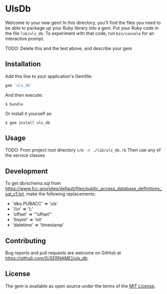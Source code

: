 # UlsDb

Welcome to your new gem! In this directory, you'll find the files you need to be able to package up your Ruby library into a gem. Put your Ruby code in the file `lib/uls_db`. To experiment with that code, run `bin/console` for an interactive prompt.

TODO: Delete this and the text above, and describe your gem

## Installation

Add this line to your application's Gemfile:

```ruby
gem 'uls_db'
```

And then execute:

    $ bundle

Or install it yourself as:

    $ gem install uls_db

## Usage

TODO: 
From project root directory
`irb -r ./lib/uls_db.rb`
Then use any of the service classes

## Development

To get db/schema.sql from https://www.fcc.gov/sites/default/files/public_access_database_definitions_sql_v1.txt, make the following replacements:
* 'dbo.PUBACC' => 'uls'
* ')\n' => ');'
* 'offset' => '"offset"'
* 'tinyint' => 'int'
* 'datetime' => 'timestamp'

## Contributing

Bug reports and pull requests are welcome on GitHub at https://github.com/[USERNAME]/uls_db.

## License

The gem is available as open source under the terms of the [MIT License](https://opensource.org/licenses/MIT).
